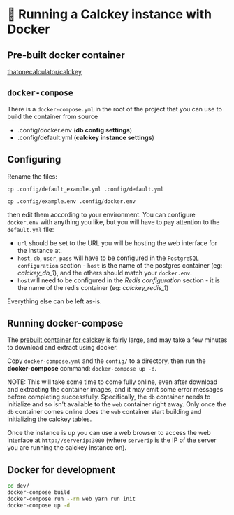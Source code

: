 # 🐳 Running a Calckey instance with Docker

## Pre-built docker container
[thatonecalculator/calckey](https://hub.docker.com/r/thatonecalculator/calckey)

## `docker-compose`

There is a `docker-compose.yml` in the root of the project that you can use to build the container from source

- .config/docker.env (**db config settings**)
- .config/default.yml (**calckey instance settings**)

## Configuring

Rename the files:

`cp .config/default_example.yml .config/default.yml`

`cp .config/example.env .config/docker.env`

then edit them according to your environment.
You can configure `docker.env` with anything you like, but you will have to pay attention to the `default.yml` file:
- `url` should be set to the URL you will be hosting the web interface for the instance at.
- `host`, `db`, `user`, `pass` will have to be configured in the `PostgreSQL configuration` section - `host` is the name of the postgres container (eg: *calckey_db_1*), and the others should match your `docker.env`.
- `host`will need to be configured in the *Redis configuration* section - it is the name of the redis container (eg: *calckey_redis_1*)

Everything else can be left as-is.

## Running docker-compose

The [prebuilt container for calckey](https://hub.docker.com/r/thatonecalculator/calckey) is fairly large, and may take a few minutes to download and extract using docker.

Copy `docker-compose.yml` and the `config/` to a directory, then run the **docker-compose** command:
`docker-compose up -d`.

NOTE: This will take some time to come fully online, even after download and extracting the container images, and it may emit some error messages before completing successfully. Specifically, the `db` container needs to initialize and so isn't available to the `web` container right away. Only once the `db` container comes online does the `web` container start building and initializing the calckey tables.

Once the instance is up you can use a web browser to access the web interface at `http://serverip:3000` (where `serverip` is the IP of the server you are running the calckey instance on).

## Docker for development

```sh
cd dev/
docker-compose build
docker-compose run --rm web yarn run init
docker-compose up -d
```
